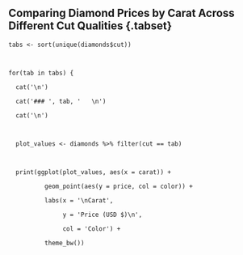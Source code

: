 ## Comparing Diamond Prices by Carat Across Different Cut Qualities {.tabset} 

```{r, results='asis'}
tabs <- sort(unique(diamonds$cut))



for(tab in tabs) {

  cat('\n')

  cat('### ', tab, '   \n')

  cat('\n')



  plot_values <- diamonds %>% filter(cut == tab)



  print(ggplot(plot_values, aes(x = carat)) +

          geom_point(aes(y = price, col = color)) +

          labs(x = '\nCarat',

               y = 'Price (USD $)\n',

               col = 'Color') +

          theme_bw())


